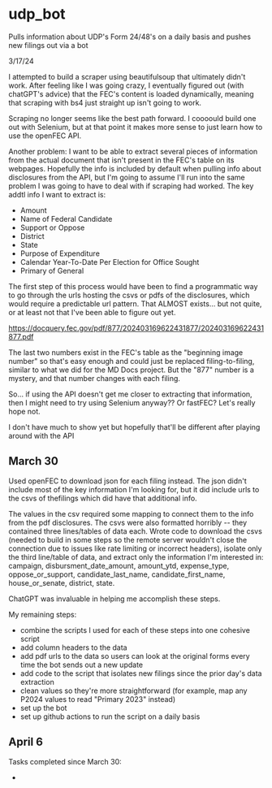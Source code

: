 # udp_bot
Pulls information about UDP's Form 24/48's on a daily basis and pushes new filings out via a bot

3/17/24

I attempted to build a scraper using beautifulsoup that ultimately didn't work. After feeling like I was going crazy, I eventually figured out (with chatGPT's advice) that the FEC's content is loaded dynamically, meaning that scraping with bs4 just straight up isn't going to work.

Scraping no longer seems like the best path forward. I coooould build one out with Selenium, but at that point it makes more sense to just learn how to use the openFEC API.

Another problem: I want to be able to extract several pieces of information from the actual document that isn't present in the FEC's table on its webpages. Hopefully the info is included by default when pulling info about disclosures from the API, but I'm going to assume I'll run into the same problem I was going to have to deal with if scraping had worked. The key addtl info I want to extract is:

* Amount
* Name of Federal Candidate
* Support or Oppose
* District
* State
* Purpose of Expenditure
* Calendar Year-To-Date Per Election for Office Sought
* Primary of General

The first step of this process would have been to find a programmatic way to go through the urls hosting the csvs or pdfs of the disclosures, which would require a predictable url pattern. That ALMOST exists... but not quite, or at least not that I've been able to figure out yet.

https://docquery.fec.gov/pdf/877/202403169622431877/202403169622431877.pdf

The last two numbers exist in the FEC's table as the "beginning image number" so that's easy enough and could just be replaced filing-to-filing, similar to what we did for the MD Docs project. But the "877" number is a mystery, and that number changes with each filing.

So... if using the API doesn't get me closer to extracting that information, then I might need to try using Selenium anyway?? Or fastFEC? Let's really hope not.

I don't have much to show yet but hopefully that'll be different after playing around with the API

## March 30

Used openFEC to download json for each filing instead. The json didn't include most of the key information I'm looking for, but it did include urls to the csvs of thefilings which did have that additional info.

The values in the csv required some mapping to connect them to the info from the pdf disclosures. The csvs were also formatted horribly -- they contained three lines/tables of data each. Wrote code to download the csvs (needed to build in some steps so the remote server wouldn't close the connection due to issues like rate limiting or incorrect headers), isolate only the third line/table of data, and extract only the information I'm interested in: campaign, disbursment_date_amount, amount_ytd, expense_type, oppose_or_support, candidate_last_name, candidate_first_name, house_or_senate, district, state.

ChatGPT was invaluable in helping me accomplish these steps.

My remaining steps:

* combine the scripts I used for each of these steps into one cohesive script
* add column headers to the data
* add pdf urls to the data so users can look at the original forms every time the bot sends out a new update
* add code to the script that isolates new filings since the prior day's data extraction
* clean values so they're more straightforward (for example, map any P2024 values to read "Primary 2023" instead)
* set up the bot
* set up github actions to run the script on a daily basis

## April 6

Tasks completed since March 30:

* 